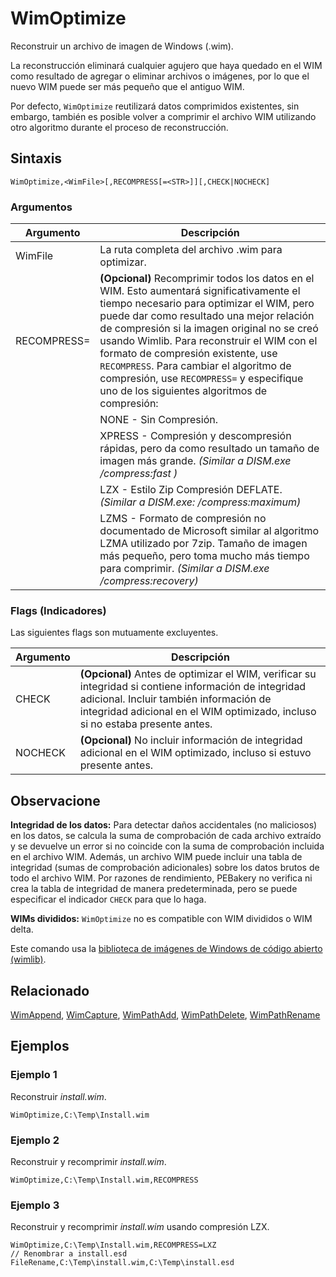 # WimOptimize

Reconstruir un archivo de imagen de Windows (.wim).

La reconstrucción eliminará cualquier agujero que haya quedado en el WIM como resultado de agregar o eliminar archivos o imágenes, por lo que el nuevo WIM puede ser más pequeño que el antiguo WIM.

Por defecto, `WimOptimize` reutilizará datos comprimidos existentes, sin embargo, también es posible volver a comprimir el archivo WIM utilizando otro algoritmo durante el proceso de reconstrucción.

## Sintaxis

```pebakery
WimOptimize,<WimFile>[,RECOMPRESS[=<STR>]][,CHECK|NOCHECK]
```

### Argumentos

| Argumento | Descripción |
| --- | --- |
| WimFile | La ruta completa del archivo .wim para optimizar. |
| RECOMPRESS= | **(Opcional)** Recomprimir todos los datos en el WIM. Esto aumentará significativamente el tiempo necesario para optimizar el WIM, pero puede dar como resultado una mejor relación de compresión si la imagen original no se creó usando Wimlib. Para reconstruir el WIM con el formato de compresión existente, use `RECOMPRESS`. Para cambiar el algoritmo de compresión, use `RECOMPRESS=` y especifique uno de los siguientes algoritmos de compresión: |
|| NONE - Sin Compresión. |
|| XPRESS - Compresión y descompresión rápidas, pero da como resultado un tamaño de imagen más grande. _(Similar a DISM.exe  /compress:fast )_ |
|| LZX - Estilo Zip Compresión DEFLATE. _(Similar a DISM.exe: /compress:maximum)_ |
|| LZMS - Formato de compresión no documentado de Microsoft similar al algoritmo LZMA utilizado por 7zip. Tamaño de imagen más pequeño, pero toma mucho más tiempo para comprimir. _(Similar a DISM.exe /compress:recovery)_ |

### Flags (Indicadores)

Las siguientes flags son mutuamente excluyentes.

| Argumento | Descripción |
| --- | --- |
| CHECK | **(Opcional)** Antes de optimizar el WIM, verificar su integridad si contiene información de integridad adicional. Incluir también información de integridad adicional en el WIM optimizado, incluso si no estaba presente antes.  |
| NOCHECK | **(Opcional)** No incluir información de integridad adicional en el WIM optimizado, incluso si estuvo presente antes. |

## Observacione

**Integridad de los datos:** Para detectar daños accidentales (no maliciosos) en los datos, se calcula la suma de comprobación de cada archivo extraído y se devuelve un error si no coincide con la suma de comprobación incluida en el archivo WIM. Además, un archivo WIM puede incluir una tabla de integridad (sumas de comprobación adicionales) sobre los datos brutos de todo el archivo WIM. Por razones de rendimiento, PEBakery no verifica ni crea la tabla de integridad de manera predeterminada, pero se puede especificar el indicador `CHECK` para que lo haga.

**WIMs divididos:** `WimOptimize` no es compatible con WIM divididos o WIM delta.

Este comando usa la [biblioteca de imágenes de Windows de código abierto (wimlib)](https://wimlib.net/).

## Relacionado

[WimAppend](./WimAppend.md), [WimCapture](./WimCapture.md), [WimPathAdd](./WimPathAdd.md), [WimPathDelete](./WimPathDelete.md), [WimPathRename](./WimPathRename.md)

## Ejemplos

### Ejemplo 1

Reconstruir *install.wim*.

```pebakery
WimOptimize,C:\Temp\Install.wim
```

### Ejemplo 2

Reconstruir y recomprimir *install.wim*.

```pebakery
WimOptimize,C:\Temp\Install.wim,RECOMPRESS
```

### Ejemplo 3

Reconstruir y recomprimir *install.wim* usando compresión LZX.

```pebakery
WimOptimize,C:\Temp\Install.wim,RECOMPRESS=LXZ
// Renombrar a install.esd
FileRename,C:\Temp\install.wim,C:\Temp\install.esd
```
